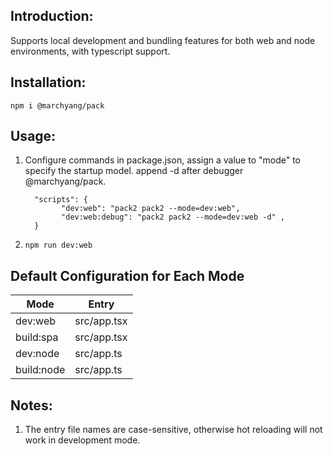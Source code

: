 ## Introduction:

Supports local development and bundling features for both web and node environments, with typescript support.

## Installation:

`npm i @marchyang/pack`

## Usage:

1.  Configure commands in package.json, assign a value to "mode" to specify the startup model. append -d after debugger @marchyang/pack.

    ```
      "scripts": {
            "dev:web": "pack2 pack2 --mode=dev:web",
            "dev:web:debug": "pack2 pack2 --mode=dev:web -d" ,
      }
    ```

2.  `npm run dev:web`

## Default Configuration for Each Mode

| Mode       | Entry       |
| ---------- | ----------- |
| dev:web    | src/app.tsx |
| build:spa  | src/app.tsx |
| dev:node   | src/app.ts  |
| build:node | src/app.ts  |

## Notes:

1. The entry file names are case-sensitive, otherwise hot reloading will not work in development mode.
